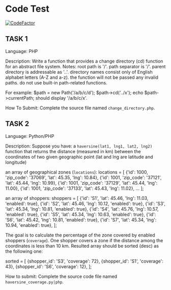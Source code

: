 # Code Test

[![CodeFactor](https://www.codefactor.io/repository/github/teschiopol/code_test/badge)](https://www.codefactor.io/repository/github/teschiopol/code_test)

## TASK 1

Language: PHP

Description:
Write a function that provides a change directory (cd) function for an abstract file system.
Notes:
root path is '/'.
path separator is '/'.
parent directory is addressable as '..'.
directory names consist only of English alphabet letters (A-Z and a-z).
the function will not be passed any invalid paths.
do not use built-in path-related functions.

For example:
$path = new Path('/a/b/c/d');
$path->cd('../x');
echo $path->currentPath;
should display '/a/b/c/x'.

How To Submit:
Complete the source file named `change_directory.php`.


## TASK 2

Language: Python/PHP

Description:
Suppose you have:
a `haversine(lat1, lng1, lat2, lng2)` function that returns the distance (measured in km) between the coordinates of two given geographic point (lat and lng are latitude and longitude)

an array of geographical zones (`locations`):
	locations = [
    	  {'id': 1000, 'zip_code': '37069', 'lat': 45.35, 'lng': 10.84},
    	  {'id': 1001, 'zip_code': '37121', 'lat': 45.44, 'lng': 10.99},
    	  {'id': 1001, 'zip_code': '37129', 'lat': 45.44, 'lng': 11.00},
  {'id': 1001, 'zip_code': '37133', 'lat': 45.43, 'lng': 11.02},
  ... 
    	];
	
an array of shoppers:
shoppers = [
    {'id': 'S1', 'lat': 45.46, 'lng': 11.03, 'enabled': true},
    {'id': 'S2', 'lat': 45.46, 'lng': 10.12, 'enabled': true},
    {'id': 'S3', 'lat': 45.34, 'lng': 10.81, 'enabled': true},
    {'id': 'S4', 'lat': 45.76, 'lng': 10.57, 'enabled': true},
    {'id': 'S5', 'lat': 45.34, 'lng': 10.63, 'enabled': true},
    {'id': 'S6', 'lat': 45.42, 'lng': 10.81, 'enabled': true},
    {'id': 'S7', 'lat': 45.34, 'lng': 10.94, 'enabled': true},
];

The goal is to calculate the percentage of the zone covered by enabled shoppers (`coverage`). One shopper covers a zone if the distance among the coordinates is less than 10 km.
Resulted array should be sorted (desc) as the following one:

sorted = [
  {shopper_id': 'S3', 'coverage': 72},
  {shopper_id': 'S1', 'coverage': 43},
  {shopper_id': 'S6', 'coverage': 12},
];

How to submit:
Complete the source code file named `haversine_coverage.py|php`.
